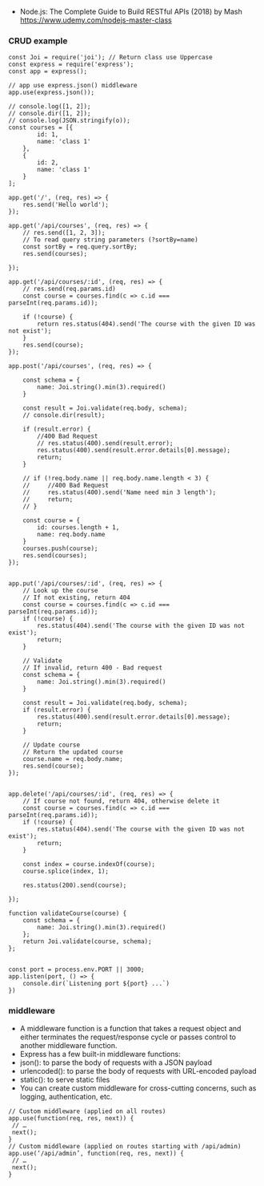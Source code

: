 - Node.js: The Complete Guide to Build RESTful APIs (2018) by Mash
https://www.udemy.com/nodejs-master-class

### CRUD example

```
const Joi = require('joi'); // Return class use Uppercase
const express = require('express');
const app = express();

// app use express.json() middleware
app.use(express.json());

// console.log([1, 2]);
// console.dir([1, 2]);
// console.log(JSON.stringify(o));
const courses = [{
        id: 1,
        name: 'class 1'
    },
    {
        id: 2,
        name: 'class 1'
    }
];

app.get('/', (req, res) => {
    res.send('Hello world');
});

app.get('/api/courses', (req, res) => {
    // res.send([1, 2, 3]);
    // To read query string parameters (?sortBy=name)
    const sortBy = req.query.sortBy;
    res.send(courses);

});

app.get('/api/courses/:id', (req, res) => {
    // res.send(req.params.id)
    const course = courses.find(c => c.id === parseInt(req.params.id));

    if (!course) {
        return res.status(404).send('The course with the given ID was not exist');
    }
    res.send(course);
});

app.post('/api/courses', (req, res) => {

    const schema = {
        name: Joi.string().min(3).required()
    }

    const result = Joi.validate(req.body, schema);
    // console.dir(result);

    if (result.error) {
        //400 Bad Request
        // res.status(400).send(result.error);
        res.status(400).send(result.error.details[0].message);
        return;
    }

    // if (!req.body.name || req.body.name.length < 3) {
    //     //400 Bad Request
    //     res.status(400).send('Name need min 3 length');
    //     return;
    // }

    const course = {
        id: courses.length + 1,
        name: req.body.name
    }
    courses.push(course);
    res.send(courses);
});


app.put('/api/courses/:id', (req, res) => {
    // Look up the course
    // If not existing, return 404 
    const course = courses.find(c => c.id === parseInt(req.params.id));
    if (!course) {
        res.status(404).send('The course with the given ID was not exist');
        return;
    }

    // Validate
    // If invalid, return 400 - Bad request
    const schema = {
        name: Joi.string().min(3).required()
    }

    const result = Joi.validate(req.body, schema);
    if (result.error) {
        res.status(400).send(result.error.details[0].message);
        return;
    }

    // Update course
    // Return the updated course
    course.name = req.body.name;
    res.send(course);
});


app.delete('/api/courses/:id', (req, res) => {
    // If course not found, return 404, otherwise delete it
    const course = courses.find(c => c.id === parseInt(req.params.id));
    if (!course) {
        res.status(404).send('The course with the given ID was not exist');
        return;
    }

    const index = course.indexOf(course);
    course.splice(index, 1);

    res.status(200).send(course);

});

function validateCourse(course) {
    const schema = {
        name: Joi.string().min(3).required()
    };
    return Joi.validate(course, schema);
};


const port = process.env.PORT || 3000;
app.listen(port, () => {
    console.dir(`Listening port ${port} ...`)
})
```

### middleware
- A middleware function is a function that takes a request object and either
terminates the request/response cycle or passes control to another middleware
function.
- Express has a few built-in middleware functions:
- json(): to parse the body of requests with a JSON payload
- urlencoded(): to parse the body of requests with URL-encoded payload
- static(): to serve static files
- You can create custom middleware for cross-cutting concerns, such as logging,
authentication, etc.
```
// Custom middleware (applied on all routes)
app.use(function(req, res, next)) {
 // …
 next();
}
// Custom middleware (applied on routes starting with /api/admin)
app.use(‘/api/admin’, function(req, res, next)) {
 // …
 next();
}
```
